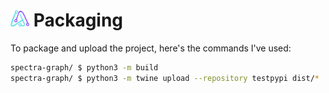 # <img src='https://github.com/adriandavila/spectra-graph/blob/main/docs/assets/logo/icon.png?raw=true' width='30' alt="Spectra-Graph Logo"> Packaging

To package and upload the project, here's the commands I've used:

```bash
spectra-graph/ $ python3 -m build
spectra-graph/ $ python3 -m twine upload --repository testpypi dist/*
```
